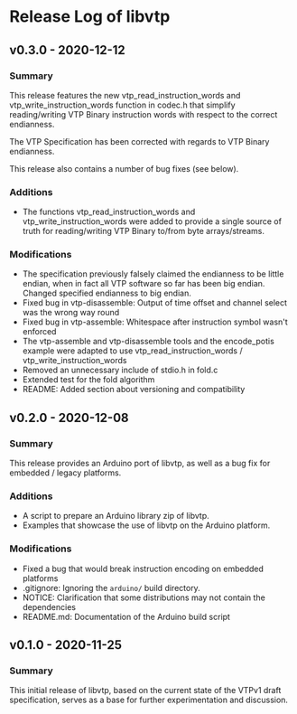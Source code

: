 # Release Log of libvtp


## v0.3.0 - 2020-12-12
### Summary
This release features the new vtp_read_instruction_words and
vtp_write_instruction_words function in codec.h that simplify reading/writing
VTP Binary instruction words with respect to the correct endianness.

The VTP Specification has been corrected with regards to VTP Binary endianness.

This release also contains a number of bug fixes (see below).

### Additions
- The functions vtp_read_instruction_words and vtp_write_instruction_words were
  added to provide a single source of truth for reading/writing VTP Binary
  to/from byte arrays/streams.

### Modifications
- The specification previously falsely claimed the endianness to be little
  endian, when in fact all VTP software so far has been big endian.
  Changed specified endianness to big endian.
- Fixed bug in vtp-disassemble: Output of time offset and channel select was
  the wrong way round
- Fixed bug in vtp-assemble: Whitespace after instruction symbol wasn't enforced
- The vtp-assemble and vtp-disassemble tools and the encode_potis example were
  adapted to use vtp_read_instruction_words / vtp_write_instruction_words
- Removed an unnecessary include of stdio.h in fold.c
- Extended test for the fold algorithm
- README: Added section about versioning and compatibility

## v0.2.0 - 2020-12-08
### Summary
This release provides an Arduino port of libvtp, as well as a bug fix for
embedded / legacy platforms.

### Additions
- A script to prepare an Arduino library zip of libvtp.
- Examples that showcase the use of libvtp on the Arduino platform.

### Modifications
- Fixed a bug that would break instruction encoding on embedded platforms
- .gitignore: Ignoring the `arduino/` build directory.
- NOTICE: Clarification that some distributions may not contain the dependencies
- README.md: Documentation of the Arduino build script

## v0.1.0 - 2020-11-25
### Summary
This initial release of libvtp, based on the current state of the VTPv1 draft 
specification, serves as a base for further experimentation and discussion.